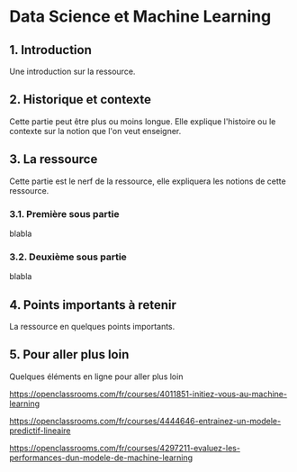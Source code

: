 # Data Science et Machine Learning

## 1. Introduction
Une introduction sur la ressource.

## 2. Historique et contexte
Cette partie peut être plus ou moins longue. Elle explique l'histoire ou le contexte sur la notion que l'on veut enseigner.

## 3. La ressource
Cette partie est le nerf de la ressource, elle expliquera les notions de cette ressource.

### 3.1. Première sous partie
blabla

### 3.2. Deuxième sous partie
blabla

## 4. Points importants à retenir
La ressource en quelques points importants.

## 5. Pour aller plus loin
Quelques éléments en ligne pour aller plus loin

https://openclassrooms.com/fr/courses/4011851-initiez-vous-au-machine-learning

https://openclassrooms.com/fr/courses/4444646-entrainez-un-modele-predictif-lineaire

https://openclassrooms.com/fr/courses/4297211-evaluez-les-performances-dun-modele-de-machine-learning
